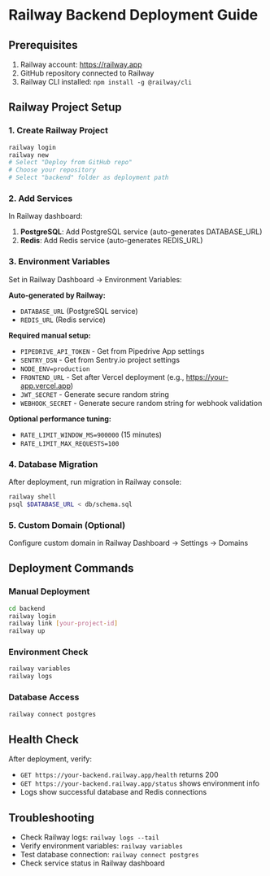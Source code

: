 # Railway Backend Deployment Guide

## Prerequisites
1. Railway account: https://railway.app
2. GitHub repository connected to Railway
3. Railway CLI installed: `npm install -g @railway/cli`

## Railway Project Setup

### 1. Create Railway Project
```bash
railway login
railway new
# Select "Deploy from GitHub repo"
# Choose your repository
# Select "backend" folder as deployment path
```

### 2. Add Services
In Railway dashboard:
1. **PostgreSQL**: Add PostgreSQL service (auto-generates DATABASE_URL)
2. **Redis**: Add Redis service (auto-generates REDIS_URL)

### 3. Environment Variables
Set in Railway Dashboard → Environment Variables:

**Auto-generated by Railway:**
- `DATABASE_URL` (PostgreSQL service)
- `REDIS_URL` (Redis service)

**Required manual setup:**
- `PIPEDRIVE_API_TOKEN` - Get from Pipedrive App settings
- `SENTRY_DSN` - Get from Sentry.io project settings
- `NODE_ENV=production`
- `FRONTEND_URL` - Set after Vercel deployment (e.g., https://your-app.vercel.app)
- `JWT_SECRET` - Generate secure random string
- `WEBHOOK_SECRET` - Generate secure random string for webhook validation

**Optional performance tuning:**
- `RATE_LIMIT_WINDOW_MS=900000` (15 minutes)
- `RATE_LIMIT_MAX_REQUESTS=100`

### 4. Database Migration
After deployment, run migration in Railway console:
```bash
railway shell
psql $DATABASE_URL < db/schema.sql
```

### 5. Custom Domain (Optional)
Configure custom domain in Railway Dashboard → Settings → Domains

## Deployment Commands

### Manual Deployment
```bash
cd backend
railway login
railway link [your-project-id]
railway up
```

### Environment Check
```bash
railway variables
railway logs
```

### Database Access
```bash
railway connect postgres
```

## Health Check
After deployment, verify:
- `GET https://your-backend.railway.app/health` returns 200
- `GET https://your-backend.railway.app/status` shows environment info
- Logs show successful database and Redis connections

## Troubleshooting
- Check Railway logs: `railway logs --tail`
- Verify environment variables: `railway variables`
- Test database connection: `railway connect postgres`
- Check service status in Railway dashboard